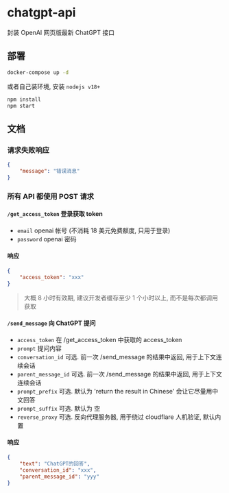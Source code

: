 # chatgpt-api

封装 OpenAI 网页版最新 ChatGPT 接口

## 部署

```bash
docker-compose up -d
```

或者自己装环境, 安装 `nodejs v18+`

```bash
npm install
npm start
```

## 文档

### 请求失败响应

```json
{
    "message": "错误消息"
}
```

### 所有 API 都使用 POST 请求

#### `/get_access_token` 登录获取 token

-   `email` openai 帐号 (不消耗 18 美元免费额度, 只用于登录)
-   `password` openai 密码

#### 响应

```json
{
    "access_token": "xxx"
}
```

> 大概 8 小时有效期, 建议开发者缓存至少 1 个小时以上, 而不是每次都调用获取

#### `/send_message` 向 ChatGPT 提问

-   `access_token` 在 /get_access_token 中获取的 access_token
-   `prompt` 提问内容
-   `conversation_id` 可选. 前一次 /send_message 的结果中返回, 用于上下文连续会话
-   `parent_message_id` 可选. 前一次 /send_message 的结果中返回, 用于上下文连续会话
-   `prompt_prefix` 可选. 默认为 'return the result in Chinese' 会让它尽量用中文回答
-   `prompt_suffix` 可选. 默认为 空
-   `reverse_proxy` 可选. 反向代理服务器, 用于绕过 cloudflare 人机验证, 默认内置

#### 响应

```json
{
    "text": "ChatGPT的回答",
    "conversation_id": "xxx",
    "parent_message_id": "yyy"
}
```

